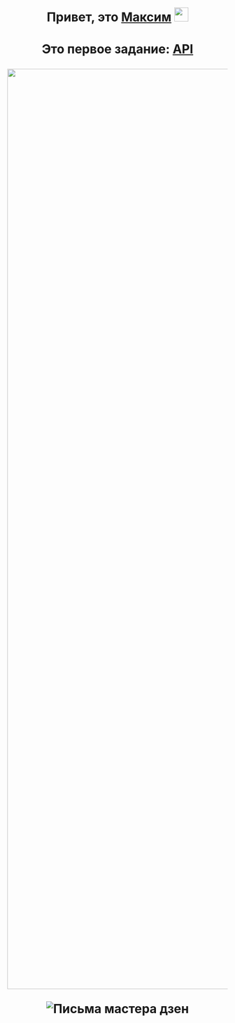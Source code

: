 <h1 align="center">Привет, это <a href="https://github.com/TheFl1ppy" target="_blank">Максим</a> 
<img src="https://github.com/blackcater/blackcater/raw/main/images/Hi.gif" height="32"/></h1>

<h1 align="center">Это первое задание: <a href="https://github.com/TheFl1ppy/API/tree/main/API1" target="_blank"> API </a> 

  <p> <img src="https://github.com/TheFl1ppy/API1/API1 Assets/blob/main/code.png" align="middle" height="2100" alt="Письма мастера дзен"></p>
  <p> <img src="https://github.com/TheFl1ppy/API1/API1 Assets/blob/main/site1.png" align="middle" alt="Письма мастера дзен"></p>
